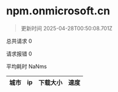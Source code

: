 
  # npm.onmicrosoft.cn

  > 更新时间 2025-04-28T00:50:08.701Z
  
  总共请求 0

  请求报错 0

  平均耗时 NaNms

|城市|ip|下载大小|速度|
|-----|----------|---|---|

  